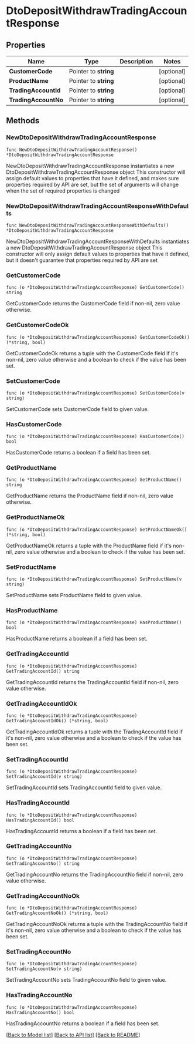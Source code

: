 # DtoDepositWithdrawTradingAccountResponse

## Properties

Name | Type | Description | Notes
------------ | ------------- | ------------- | -------------
**CustomerCode** | Pointer to **string** |  | [optional] 
**ProductName** | Pointer to **string** |  | [optional] 
**TradingAccountId** | Pointer to **string** |  | [optional] 
**TradingAccountNo** | Pointer to **string** |  | [optional] 

## Methods

### NewDtoDepositWithdrawTradingAccountResponse

`func NewDtoDepositWithdrawTradingAccountResponse() *DtoDepositWithdrawTradingAccountResponse`

NewDtoDepositWithdrawTradingAccountResponse instantiates a new DtoDepositWithdrawTradingAccountResponse object
This constructor will assign default values to properties that have it defined,
and makes sure properties required by API are set, but the set of arguments
will change when the set of required properties is changed

### NewDtoDepositWithdrawTradingAccountResponseWithDefaults

`func NewDtoDepositWithdrawTradingAccountResponseWithDefaults() *DtoDepositWithdrawTradingAccountResponse`

NewDtoDepositWithdrawTradingAccountResponseWithDefaults instantiates a new DtoDepositWithdrawTradingAccountResponse object
This constructor will only assign default values to properties that have it defined,
but it doesn't guarantee that properties required by API are set

### GetCustomerCode

`func (o *DtoDepositWithdrawTradingAccountResponse) GetCustomerCode() string`

GetCustomerCode returns the CustomerCode field if non-nil, zero value otherwise.

### GetCustomerCodeOk

`func (o *DtoDepositWithdrawTradingAccountResponse) GetCustomerCodeOk() (*string, bool)`

GetCustomerCodeOk returns a tuple with the CustomerCode field if it's non-nil, zero value otherwise
and a boolean to check if the value has been set.

### SetCustomerCode

`func (o *DtoDepositWithdrawTradingAccountResponse) SetCustomerCode(v string)`

SetCustomerCode sets CustomerCode field to given value.

### HasCustomerCode

`func (o *DtoDepositWithdrawTradingAccountResponse) HasCustomerCode() bool`

HasCustomerCode returns a boolean if a field has been set.

### GetProductName

`func (o *DtoDepositWithdrawTradingAccountResponse) GetProductName() string`

GetProductName returns the ProductName field if non-nil, zero value otherwise.

### GetProductNameOk

`func (o *DtoDepositWithdrawTradingAccountResponse) GetProductNameOk() (*string, bool)`

GetProductNameOk returns a tuple with the ProductName field if it's non-nil, zero value otherwise
and a boolean to check if the value has been set.

### SetProductName

`func (o *DtoDepositWithdrawTradingAccountResponse) SetProductName(v string)`

SetProductName sets ProductName field to given value.

### HasProductName

`func (o *DtoDepositWithdrawTradingAccountResponse) HasProductName() bool`

HasProductName returns a boolean if a field has been set.

### GetTradingAccountId

`func (o *DtoDepositWithdrawTradingAccountResponse) GetTradingAccountId() string`

GetTradingAccountId returns the TradingAccountId field if non-nil, zero value otherwise.

### GetTradingAccountIdOk

`func (o *DtoDepositWithdrawTradingAccountResponse) GetTradingAccountIdOk() (*string, bool)`

GetTradingAccountIdOk returns a tuple with the TradingAccountId field if it's non-nil, zero value otherwise
and a boolean to check if the value has been set.

### SetTradingAccountId

`func (o *DtoDepositWithdrawTradingAccountResponse) SetTradingAccountId(v string)`

SetTradingAccountId sets TradingAccountId field to given value.

### HasTradingAccountId

`func (o *DtoDepositWithdrawTradingAccountResponse) HasTradingAccountId() bool`

HasTradingAccountId returns a boolean if a field has been set.

### GetTradingAccountNo

`func (o *DtoDepositWithdrawTradingAccountResponse) GetTradingAccountNo() string`

GetTradingAccountNo returns the TradingAccountNo field if non-nil, zero value otherwise.

### GetTradingAccountNoOk

`func (o *DtoDepositWithdrawTradingAccountResponse) GetTradingAccountNoOk() (*string, bool)`

GetTradingAccountNoOk returns a tuple with the TradingAccountNo field if it's non-nil, zero value otherwise
and a boolean to check if the value has been set.

### SetTradingAccountNo

`func (o *DtoDepositWithdrawTradingAccountResponse) SetTradingAccountNo(v string)`

SetTradingAccountNo sets TradingAccountNo field to given value.

### HasTradingAccountNo

`func (o *DtoDepositWithdrawTradingAccountResponse) HasTradingAccountNo() bool`

HasTradingAccountNo returns a boolean if a field has been set.


[[Back to Model list]](../README.md#documentation-for-models) [[Back to API list]](../README.md#documentation-for-api-endpoints) [[Back to README]](../README.md)



